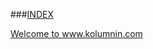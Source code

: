 ###[INDEX](https://github.com/kolumnin/www.kolumnin.com/index.md)
<DIV>
<a href="https://stackoverflowteams.com/users/login?ssrc=channels&returnurl=%2fc%2fkolumnin%2f">Welcome to www.kolumnin.com</a>
</DIV>
